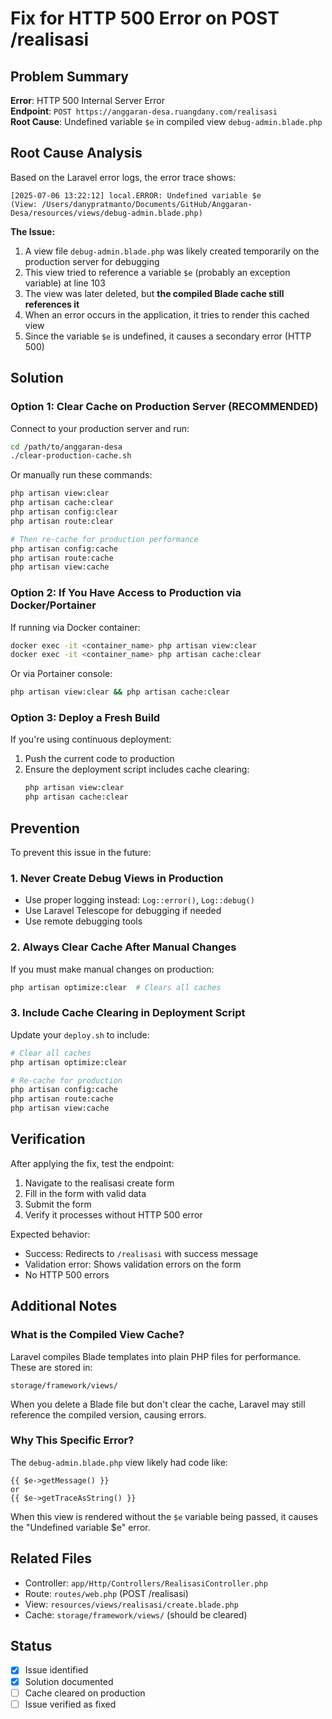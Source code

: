 # Fix for HTTP 500 Error on POST /realisasi

## Problem Summary

**Error**: HTTP 500 Internal Server Error  
**Endpoint**: `POST https://anggaran-desa.ruangdany.com/realisasi`  
**Root Cause**: Undefined variable `$e` in compiled view `debug-admin.blade.php`

## Root Cause Analysis

Based on the Laravel error logs, the error trace shows:

```
[2025-07-06 13:22:12] local.ERROR: Undefined variable $e 
(View: /Users/danypratmanto/Documents/GitHub/Anggaran-Desa/resources/views/debug-admin.blade.php)
```

**The Issue:**
1. A view file `debug-admin.blade.php` was likely created temporarily on the production server for debugging
2. This view tried to reference a variable `$e` (probably an exception variable) at line 103
3. The view was later deleted, but **the compiled Blade cache still references it**
4. When an error occurs in the application, it tries to render this cached view
5. Since the variable `$e` is undefined, it causes a secondary error (HTTP 500)

## Solution

### Option 1: Clear Cache on Production Server (RECOMMENDED)

Connect to your production server and run:

```bash
cd /path/to/anggaran-desa
./clear-production-cache.sh
```

Or manually run these commands:

```bash
php artisan view:clear
php artisan cache:clear
php artisan config:clear
php artisan route:clear

# Then re-cache for production performance
php artisan config:cache
php artisan route:cache
php artisan view:cache
```

### Option 2: If You Have Access to Production via Docker/Portainer

If running via Docker container:

```bash
docker exec -it <container_name> php artisan view:clear
docker exec -it <container_name> php artisan cache:clear
```

Or via Portainer console:
```bash
php artisan view:clear && php artisan cache:clear
```

### Option 3: Deploy a Fresh Build

If you're using continuous deployment:

1. Push the current code to production
2. Ensure the deployment script includes cache clearing:
   ```bash
   php artisan view:clear
   php artisan cache:clear
   ```

## Prevention

To prevent this issue in the future:

### 1. Never Create Debug Views in Production
- Use proper logging instead: `Log::error()`, `Log::debug()`
- Use Laravel Telescope for debugging if needed
- Use remote debugging tools

### 2. Always Clear Cache After Manual Changes
If you must make manual changes on production:
```bash
php artisan optimize:clear  # Clears all caches
```

### 3. Include Cache Clearing in Deployment Script

Update your `deploy.sh` to include:

```bash
# Clear all caches
php artisan optimize:clear

# Re-cache for production
php artisan config:cache
php artisan route:cache
php artisan view:cache
```

## Verification

After applying the fix, test the endpoint:

1. Navigate to the realisasi create form
2. Fill in the form with valid data
3. Submit the form
4. Verify it processes without HTTP 500 error

Expected behavior:
- Success: Redirects to `/realisasi` with success message
- Validation error: Shows validation errors on the form
- No HTTP 500 errors

## Additional Notes

### What is the Compiled View Cache?

Laravel compiles Blade templates into plain PHP files for performance. These are stored in:
```
storage/framework/views/
```

When you delete a Blade file but don't clear the cache, Laravel may still reference the compiled version, causing errors.

### Why This Specific Error?

The `debug-admin.blade.php` view likely had code like:

```blade
{{ $e->getMessage() }}
or
{{ $e->getTraceAsString() }}
```

When this view is rendered without the `$e` variable being passed, it causes the "Undefined variable $e" error.

## Related Files

- Controller: `app/Http/Controllers/RealisasiController.php`
- Route: `routes/web.php` (POST /realisasi)
- View: `resources/views/realisasi/create.blade.php`
- Cache: `storage/framework/views/` (should be cleared)

## Status

- [x] Issue identified
- [x] Solution documented
- [ ] Cache cleared on production
- [ ] Issue verified as fixed

